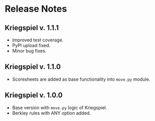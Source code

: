 # Release Notes

## Kriegspiel v. 1.1.1

- Improved test coverage.
- PyPI upload fixed.
- Minor bug fixes.

## Kriegspiel v. 1.1.0

- Scoresheets are added as base functionality into `move.py` module.

## Kriegspiel v. 1.0.0

- Base version with `move.py` logic of Kriegspiel.
- Berkley rules with ANY option added.
